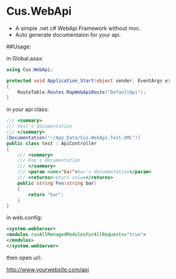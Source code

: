 Cus.WebApi
==========

* A simple .net c# WebApi Framework without mvc.
* Auto generate documentaion for your api.

##Usage:

in Global.asax:
```cs
using Cus.WebApi;

protected void Application_Start(object sender, EventArgs e)
{
	RouteTable.Routes.MapWebApiRoute("DefaultApi");
}
```

in your api class:
```cs
/// <summary>
/// test's documentation
/// </summary>
[Documentation("~/App_Data/Cus.WebApi.Test.XML")]
public class test : ApiController
{
	/// <summary>
	/// Foo's documentation
	/// </summary>
	/// <param name="bar">bar's documentation</param>
	/// <returns>return value</returns>
	public string Foo(string bar)
	{
		return "bar";
	}
}
```

in web.config:
```xml
<system.webServer>
<modules runAllManagedModulesForAllRequests="true">
</modules>
</system.webServer>
```

then open url:

http://www.yourwebsite.com/api
